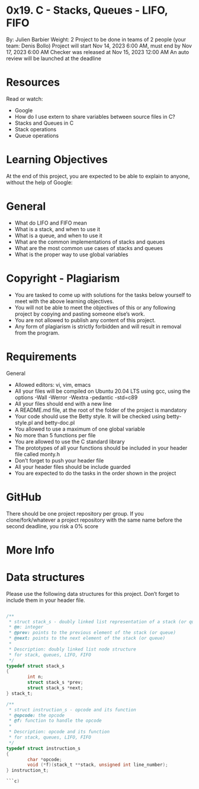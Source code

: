 # 0x19. C - Stacks, Queues - LIFO, FIFO
 By: Julien Barbier
 Weight: 2
 Project to be done in teams of 2 people (your team: Denis Bollo)
 Project will start Nov 14, 2023 6:00 AM, must end by Nov 17, 2023 6:00 AM
 Checker was released at Nov 15, 2023 12:00 AM
 An auto review will be launched at the deadline
 # Resources
 Read or watch:

- Google
- How do I use extern to share variables between source files in C?
- Stacks and Queues in C
- Stack operations
- Queue operations
# Learning Objectives
At the end of this project, you are expected to be able to explain to anyone, without the help of Google:
# General
- What do LIFO and FIFO mean
- What is a stack, and when to use it
- What is a queue, and when to use it
- What are the common implementations of stacks and queues
- What are the most common use cases of stacks and queues
- What is the proper way to use global variables
# Copyright - Plagiarism
- You are tasked to come up with solutions for the tasks below yourself to meet with the above learning objectives.
- You will not be able to meet the objectives of this or any following project by copying and pasting someone else’s work.
- You are not allowed to publish any content of this project.
- Any form of plagiarism is strictly forbidden and will result in removal from the program.
# Requirements
General
- Allowed editors: vi, vim, emacs
- All your files will be compiled on Ubuntu 20.04 LTS using gcc, using the options -Wall -Werror -Wextra -pedantic -std=c89
- All your files should end with a new line
- A README.md file, at the root of the folder of the project is mandatory
- Your code should use the Betty style. It will be checked using betty-style.pl and betty-doc.pl
- You allowed to use a maximum of one global variable
- No more than 5 functions per file
- You are allowed to use the C standard library
- The prototypes of all your functions should be included in your header file called monty.h
- Don’t forget to push your header file
- All your header files should be include guarded
- You are expected to do the tasks in the order shown in the project
# GitHub
There should be one project repository per group. If you clone/fork/whatever a project repository with the same name before the second deadline, you risk a 0% score
# More Info
# Data structures
Please use the following data structures for this project. Don’t forget to include them in your header file.

```c

/**
 * struct stack_s - doubly linked list representation of a stack (or queue)
 * @n: integer
 * @prev: points to the previous element of the stack (or queue)
 * @next: points to the next element of the stack (or queue)
 *
 * Description: doubly linked list node structure
 * for stack, queues, LIFO, FIFO
 */
typedef struct stack_s
{
        int n;
        struct stack_s *prev;
        struct stack_s *next;
} stack_t;

/**
 * struct instruction_s - opcode and its function
 * @opcode: the opcode
 * @f: function to handle the opcode
 *
 * Description: opcode and its function
 * for stack, queues, LIFO, FIFO
 */
typedef struct instruction_s
{
        char *opcode;
        void (*f)(stack_t **stack, unsigned int line_number);
} instruction_t;

```c)



